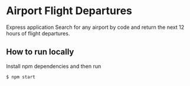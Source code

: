 # Airport Flight Departures 

Express application
Search for any airport by code and return the next 12 hours of flight departures.

## How to run locally
Install npm dependencies and then run <br>
```bash
$ npm start
```


